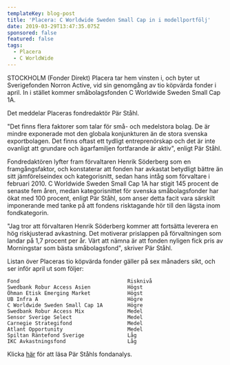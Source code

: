 ```yaml
---
templateKey: blog-post
title: 'Placera: C Worldwide Sweden Small Cap in i modellportfölj'
date: 2019-03-29T13:47:35.075Z
sponsored: false
featured: false
tags:
  - Placera
  - C WorldWide
---
```

STOCKHOLM (Fonder Direkt) Placera tar hem vinsten i, och byter ut Sverigefonden Norron Active, vid sin genomgång av tio köpvärda fonder i april. In i stället kommer småbolagsfonden C Worldwide Sweden Small Cap 1A.

Det meddelar Placeras fondredaktör Pär Ståhl.

"Det finns flera faktorer som talar för små- och medelstora bolag. De är mindre exponerade mot den globala konjunkturen än de stora svenska exportbolagen. Det finns oftast ett tydligt entreprenörskap och det är inte ovanligt att grundare och ägarfamiljen fortfarande är aktiv", enligt Pär Ståhl.

Fondredaktören lyfter fram förvaltaren Henrik Söderberg som en framgångsfaktor, och konstaterar att fonden har avkastat betydligt bättre än sitt jämförelseindex och kategorisnitt, sedan hans intåg som förvaltare i februari 2010. C Worldwide Sweden Small Cap 1A har stigit 145 procent de senaste fem åren, medan kategorisnittet för svenska småbolagsfonder har ökat med 100 procent, enligt Pär Ståhl, som anser detta facit vara särskilt imponerande med tanke på att fondens risktagande hör till den lägsta inom fondkategorin.

"Jag tror att förvaltaren Henrik Söderberg kommer att fortsätta leverera en hög riskjusterad avkastning. Det motiverar prislappen på förvaltningen som landar på 1,7 procent per år. Värt att nämna är att fonden nyligen fick pris av Morningstar som bästa småbolagsfond", skriver Pär Ståhl.

Listan över Placeras tio köpvärda fonder gäller på sex månaders sikt, och ser inför april ut som följer:

```
Fond                                   Risknivå                
Swedbank Robur Access Asien            Högst                   
Öhman Etisk Emerging Market            Högst                   
UB Infra A                             Högre                   
C Worldwide Sweden Small Cap 1A        Högre                   
Swedbank Robur Access Mix              Medel                   
Sensor Sverige Select                  Medel                   
Carnegie Strategifond                  Medel                   
Atlant Opportunity                     Medel                   
Spiltan Räntefond Sverige              Låg                     
IKC Avkastningsfond                    Låg    
```

Klicka [här](https://www.avanza.se/placera/redaktionellt/2019/03/28/tio-kopvarda-fonder-i-april.html) för att läsa Pär Ståhls fondanalys.
